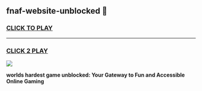 
## fnaf-website-unblocked 👋
<h3>
<a href="https://premium.freeplayer.one?title=fnaf-website-unblocked&ref=14F">CLICK TO PLAY</a></h3>
<hr>

<h3>
<a href="https://premium.freeplayer.one?title=fnaf-website-unblocked&ref=14F">CLICK 2 PLAY</a>
  
</h3>

<a href="https://premium.freeplayer.one?title=fnaf-website-unblocked&ref=12F/"><img src="https://clearcache.store/games.png"></a>


**worlds hardest game unblocked: Your Gateway to Fun and Accessible Online Gaming**
